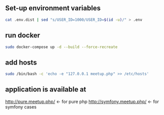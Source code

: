 ## Set-up environment variables

```bash
cat .env.dist | sed "s/USER_ID=1000/USER_ID=$(id -u)/" > .env
```

## run docker 
```bash
sudo docker-compose up -d --build --force-recreate
```


## add hosts

```bash
sudo /bin/bash -c 'echo -e "127.0.0.1 meetup.php" >> /etc/hosts'
```

## application is available at

http://pure.meetup.php/ <- for pure php
http://symfony.meetup.php/ <- for symfony cases
